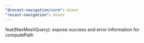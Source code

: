 ```yaml
---
"@recast-navigation/core": minor
"recast-navigation": minor
---
```


feat(NavMeshQuery): expose success and error information for computePath
